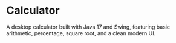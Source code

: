 # Calculator
A desktop calculator built with Java 17 and Swing, featuring basic arithmetic, percentage, square root, and a clean modern UI.
